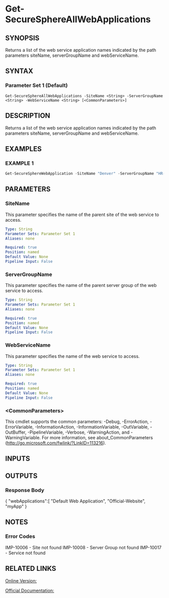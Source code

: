 ﻿# Get-SecureSphereAllWebApplications

## SYNOPSIS
Returns a list of the web service application names indicated by the path parameters siteName, serverGroupName and webServiceName.

## SYNTAX

### Parameter Set 1 (Default)
```
Get-SecureSphereAllWebApplications -SiteName <String> -ServerGroupName <String> -WebServiceName <String> [<CommonParameters>]
```

## DESCRIPTION
Returns a list of the web service application names indicated by the path parameters siteName, serverGroupName and webServiceName.

## EXAMPLES

### EXAMPLE 1

```powershell
Get-SecureSphereWebApplication -SiteName "Denver" -ServerGroupName "HR-Prod" -WebServiceName "ODS-WebService"
```

## PARAMETERS

### SiteName
This parameter specifies the name of the parent site of the web service to access.

```yaml
Type: String
Parameter Sets: Parameter Set 1
Aliases: none

Required: true
Position: named
Default Value: None
Pipeline Input: False
```

### ServerGroupName
This parameter specifies the name of the parent server group of the web service to access.

```yaml
Type: String
Parameter Sets: Parameter Set 1
Aliases: none

Required: true
Position: named
Default Value: None
Pipeline Input: False
```

### WebServiceName
This parameter specifies the name of the web service to access.

```yaml
Type: String
Parameter Sets: Parameter Set 1
Aliases: none

Required: true
Position: named
Default Value: None
Pipeline Input: False
```

### \<CommonParameters\>
This cmdlet supports the common parameters: -Debug, -ErrorAction, -ErrorVariable, -InformationAction, -InformationVariable, -OutVariable, -OutBuffer, -PipelineVariable, -Verbose, -WarningAction, and -WarningVariable. For more information, see about_CommonParameters (http://go.microsoft.com/fwlink/?LinkID=113216).

## INPUTS

## OUTPUTS

### Response Body
{
"webApplications":[
"Default Web Application",
"Official-Website",
"myApp"
}

## NOTES

### Error Codes
IMP-10006 - Site not found
IMP-10008 - Server Group not found
IMP-10017 - Service not found

## RELATED LINKS

[Online Version:](https://github.com/akshinmustafayev/Documentation/MD)

[Official Documentation:](https://docs.imperva.com/bundle/v13.6-api-reference-guide/page/61870.htm)



